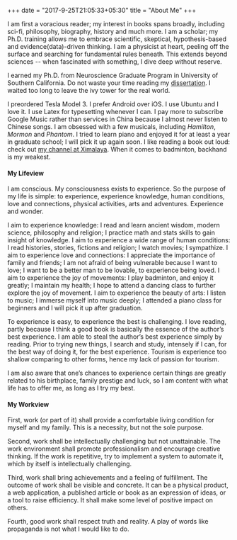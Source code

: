 +++
date = "2017-9-25T21:05:33+05:30"
title = "About Me"
+++

I am first a voracious reader; my interest in books spans broadly, including sci-fi, philosophy, biography, history and much more. I am a scholar; my Ph.D. training allows me to embrace scientific, skeptical, hypothesis-based and evidence(data)-driven thinking. I am a physicist at heart, peeling off the surface and searching for fundamental rules beneath. This extends beyond sciences -- when fascinated with something, I dive deep without reserve. 

I earned my Ph.D. from Neuroscience Graduate Program in University of Southern California. Do not waste your time reading my [dissertation](http://digitallibrary.usc.edu/cdm/compoundobject/collection/p15799coll40/id/417228/rec/1). I waited too long to leave the ivy tower for the real world.

I preordered Tesla Model 3. I prefer Android over iOS. I use Ubuntu and I love it. I use Latex for typesetting whenever I can. I pay more to subscribe Google Music rather than services in China because I almost never listen to Chinese songs. I am obsessed with a few musicals, including _Hamilton_, _Mormon_ and _Phantom_. I tried to learn piano and enjoyed it for at least a year in graduate school; I will pick it up again soon. I like reading a book out loud: check out [my channel at Ximalaya](http://www.ximalaya.com/10093874/profile/). When it comes to badminton, backhand is my weakest. 

#### My Lifeview

I am conscious. My consciousness exists to experience. So the purpose of my life is simple: to experience, experience knowledge, human conditions, love and connections, physical activities, arts and adventures. Experience and wonder.

I aim to experience knowledge: I read and learn ancient wisdom, modern science, philosophy and religion; I practice math and stats skills to gain insight of knowledge. I aim to experience a wide range of human conditions: I read histories, stories, fictions and religion; I watch movies; I sympathize. I aim to experience love and connections: I appreciate the importance of family and friends; I am not afraid of being vulnerable because I want to love; I want to be a better man to be lovable, to experience being loved. I aim to experience the joy of movements: I play badminton, and enjoy it greatly; I maintain my health; I hope to attend a dancing class to further explore the joy of movement. I aim to experience the beauty of arts: I listen to music; I immerse myself into music deeply; I attended a piano class for beginners and I will pick it up after graduation.

To experience is easy, to experience the best is challenging. I love reading, partly because I think a good book is basically the essence of the author’s best experience. I am able to steal the author’s best experience simply by reading. Prior to trying new things, I search and study, intensely if I can, for the best way of doing it, for the best experience. Tourism is experience too shallow comparing to other forms, hence my lack of passion for tourism.

I am also aware that one’s chances to experience certain things are greatly related to his birthplace, family prestige and luck, so I am content with what life has to offer me, as long as I try my best.

#### My Workview

First, work (or part of it) shall provide a comfortable living condition for myself and my family. This is a necessity, but not the sole purpose.

Second, work shall be intellectually challenging but not unattainable. The work environment shall promote professionalism and encourage creative thinking. If the work is repetitive, try to implement a system to automate it, which by itself is intellectually challenging.

Third, work shall bring achievements and a feeling of fulfillment. The outcome of work shall be visible and concrete. It can be a physical product, a web application, a published article or book as an expression of ideas, or a tool to raise efficiency. It shall make some level of positive impact on others.

Fourth, good work shall respect truth and reality. A play of words like propaganda is not what I would like to do. 


